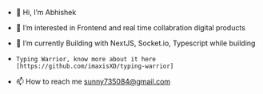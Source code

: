 - 👋 Hi, I’m Abhishek

- 👀 I’m interested in Frontend and real time collabration digital products 
- 🌱 I’m currently Building with NextJS, Socket.io, Typescript while building 
-     Typing Warrior, know more about it here [https://github.com/imaxisXD/typing-warrior]


- 📫 How to reach me sunny735084@gmail.com

<!---
imaxisXD/imaxisXD is a ✨ special ✨ repository because its `README.md` (this file) appears on your GitHub profile.
You can click the Preview link to take a look at your changes.
--->
